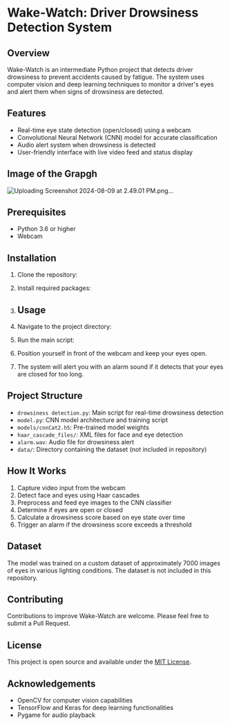 # Wake-Watch: Driver Drowsiness Detection System

## Overview

Wake-Watch is an intermediate Python project that detects driver drowsiness to prevent accidents caused by fatigue. The system uses computer vision and deep learning techniques to monitor a driver's eyes and alert them when signs of drowsiness are detected.

## Features

- Real-time eye state detection (open/closed) using a webcam
- Convolutional Neural Network (CNN) model for accurate classification
- Audio alert system when drowsiness is detected
- User-friendly interface with live video feed and status display

## Image of the Grapgh


![Uploading Screenshot 2024-08-09 at 2.49.01 PM.png…]()



## Prerequisites

- Python 3.6 or higher
- Webcam

## Installation

1. Clone the repository:
2. Install required packages:

  
3. ## Usage
1. Navigate to the project directory:
2. Run the main script:
3. Position yourself in front of the webcam and keep your eyes open.
4. The system will alert you with an alarm sound if it detects that your eyes are closed for too long.

## Project Structure

- `drowsiness detection.py`: Main script for real-time drowsiness detection
- `model.py`: CNN model architecture and training script
- `models/cnnCat2.h5`: Pre-trained model weights
- `haar_cascade_files/`: XML files for face and eye detection
- `alarm.wav`: Audio file for drowsiness alert
- `data/`: Directory containing the dataset (not included in repository)

## How It Works

1. Capture video input from the webcam
2. Detect face and eyes using Haar cascades
3. Preprocess and feed eye images to the CNN classifier
4. Determine if eyes are open or closed
5. Calculate a drowsiness score based on eye state over time
6. Trigger an alarm if the drowsiness score exceeds a threshold

## Dataset

The model was trained on a custom dataset of approximately 7000 images of eyes in various lighting conditions. The dataset is not included in this repository.

## Contributing

Contributions to improve Wake-Watch are welcome. Please feel free to submit a Pull Request.

## License

This project is open source and available under the [MIT License](LICENSE).

## Acknowledgements

- OpenCV for computer vision capabilities
- TensorFlow and Keras for deep learning functionalities
- Pygame for audio playback
